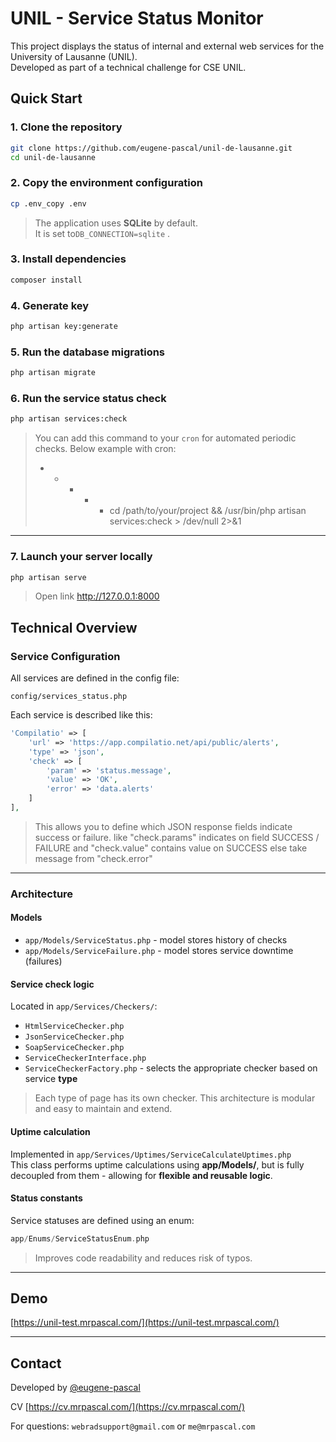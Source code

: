 # UNIL - Service Status Monitor

This project displays the status of internal and external web services for the University of Lausanne (UNIL).  
Developed as part of a technical challenge for CSE UNIL.

## Quick Start

### 1. Clone the repository

```bash
git clone https://github.com/eugene-pascal/unil-de-lausanne.git
cd unil-de-lausanne
```

### 2. Copy the environment configuration

```bash
cp .env_copy .env
```

> The application uses **SQLite** by default.  
> It is set to`DB_CONNECTION=sqlite` .

### 3. Install dependencies

```bash
composer install
```

### 4. Generate key 

```bash
php artisan key:generate
```

### 5. Run the database migrations

```bash
php artisan migrate
```

### 6. Run the service status check

```bash
php artisan services:check
```

> You can add this command to your `cron` for automated periodic checks. Below example with cron:
> * * * * * cd /path/to/your/project && /usr/bin/php artisan services:check > /dev/null 2>&1

---


### 7. Launch your server locally 

```bash
php artisan serve
```
> Open link http://127.0.0.1:8000

## Technical Overview

### Service Configuration

All services are defined in the config file:

```
config/services_status.php
```

Each service is described like this:

```php
'Compilatio' => [
    'url' => 'https://app.compilatio.net/api/public/alerts',
    'type' => 'json',
    'check' => [
        'param' => 'status.message',
        'value' => 'OK',
        'error' => 'data.alerts'
    ]
],
```

> This allows you to define which JSON response fields indicate success or failure.
> like "check.params" indicates on field SUCCESS / FAILURE and "check.value" contains value on SUCCESS else take message from "check.error"

---

###  Architecture

#### Models

- `app/Models/ServiceStatus.php` - model stores history of checks
- `app/Models/ServiceFailure.php` - model stores service downtime (failures)

#### Service check logic

Located in `app/Services/Checkers/`:

- `HtmlServiceChecker.php`
- `JsonServiceChecker.php`
- `SoapServiceChecker.php`
- `ServiceCheckerInterface.php`
- `ServiceCheckerFactory.php` - selects the appropriate checker based on service **type**

> Each type of page has its own checker. This architecture is modular and easy to maintain and extend.

#### Uptime calculation

Implemented in `app/Services/Uptimes/ServiceCalculateUptimes.php`  
This class performs uptime calculations using **app/Models/**, but is fully decoupled from them - allowing for **flexible and reusable logic**.

#### Status constants

Service statuses are defined using an enum:

```php
app/Enums/ServiceStatusEnum.php
```

> Improves code readability and reduces risk of typos.

---

## Demo

[https://unil-test.mrpascal.com/](https://unil-test.mrpascal.com/)

---

## Contact

Developed by [@eugene-pascal](https://github.com/eugene-pascal)

CV [https://cv.mrpascal.com/](https://cv.mrpascal.com/)  

For questions: `webradsupport@gmail.com` or `me@mrpascal.com`